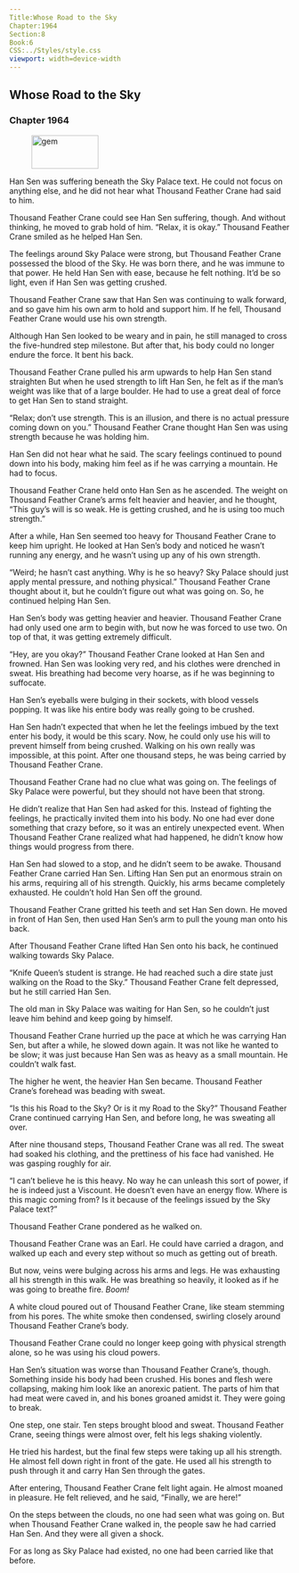 ```yaml
---
Title:Whose Road to the Sky 
Chapter:1964 
Section:8 
Book:6 
CSS:../Styles/style.css 
viewport: width=device-width
---
```

  
## Whose Road to the Sky
### Chapter 1964
  
<figure>
	<img src="../Images/gem.gif" alt="gem" id="gem" width="120" height="60" />
</figure>
  

  
Han Sen was suffering beneath the Sky Palace text. He could not focus on anything else, and he did not hear what Thousand Feather Crane had said to him.

Thousand Feather Crane could see Han Sen suffering, though. And without thinking, he moved to grab hold of him. “Relax, it is okay.” Thousand Feather Crane smiled as he helped Han Sen.

The feelings around Sky Palace were strong, but Thousand Feather Crane possessed the blood of the Sky. He was born there, and he was immune to that power. He held Han Sen with ease, because he felt nothing. It’d be so light, even if Han Sen was getting crushed.

Thousand Feather Crane saw that Han Sen was continuing to walk forward, and so gave him his own arm to hold and support him. If he fell, Thousand Feather Crane would use his own strength.

Although Han Sen looked to be weary and in pain, he still managed to cross the five-hundred step milestone. But after that, his body could no longer endure the force. It bent his back.

Thousand Feather Crane pulled his arm upwards to help Han Sen stand straighten But when he used strength to lift Han Sen, he felt as if the man’s weight was like that of a large boulder. He had to use a great deal of force to get Han Sen to stand straight.

“Relax; don’t use strength. This is an illusion, and there is no actual pressure coming down on you.” Thousand Feather Crane thought Han Sen was using strength because he was holding him.

Han Sen did not hear what he said. The scary feelings continued to pound down into his body, making him feel as if he was carrying a mountain. He had to focus.

Thousand Feather Crane held onto Han Sen as he ascended. The weight on Thousand Feather Crane’s arms felt heavier and heavier, and he thought, “This guy’s will is so weak. He is getting crushed, and he is using too much strength.”

After a while, Han Sen seemed too heavy for Thousand Feather Crane to keep him upright. He looked at Han Sen’s body and noticed he wasn’t running any energy, and he wasn’t using up any of his own strength.

“Weird; he hasn’t cast anything. Why is he so heavy? Sky Palace should just apply mental pressure, and nothing physical.” Thousand Feather Crane thought about it, but he couldn’t figure out what was going on. So, he continued helping Han Sen.

Han Sen’s body was getting heavier and heavier. Thousand Feather Crane had only used one arm to begin with, but now he was forced to use two. On top of that, it was getting extremely difficult.

“Hey, are you okay?” Thousand Feather Crane looked at Han Sen and frowned. Han Sen was looking very red, and his clothes were drenched in sweat. His breathing had become very hoarse, as if he was beginning to suffocate.

Han Sen’s eyeballs were bulging in their sockets, with blood vessels popping. It was like his entire body was really going to be crushed.

Han Sen hadn’t expected that when he let the feelings imbued by the text enter his body, it would be this scary. Now, he could only use his will to prevent himself from being crushed. Walking on his own really was impossible, at this point. After one thousand steps, he was being carried by Thousand Feather Crane.

Thousand Feather Crane had no clue what was going on. The feelings of Sky Palace were powerful, but they should not have been that strong.

He didn’t realize that Han Sen had asked for this. Instead of fighting the feelings, he practically invited them into his body. No one had ever done something that crazy before, so it was an entirely unexpected event. When Thousand Feather Crane realized what had happened, he didn’t know how things would progress from there.

Han Sen had slowed to a stop, and he didn’t seem to be awake. Thousand Feather Crane carried Han Sen. Lifting Han Sen put an enormous strain on his arms, requiring all of his strength. Quickly, his arms became completely exhausted. He couldn’t hold Han Sen off the ground.

Thousand Feather Crane gritted his teeth and set Han Sen down. He moved in front of Han Sen, then used Han Sen’s arm to pull the young man onto his back.

After Thousand Feather Crane lifted Han Sen onto his back, he continued walking towards Sky Palace.

“Knife Queen’s student is strange. He had reached such a dire state just walking on the Road to the Sky.” Thousand Feather Crane felt depressed, but he still carried Han Sen.

The old man in Sky Palace was waiting for Han Sen, so he couldn’t just leave him behind and keep going by himself.

Thousand Feather Crane hurried up the pace at which he was carrying Han Sen, but after a while, he slowed down again. It was not like he wanted to be slow; it was just because Han Sen was as heavy as a small mountain. He couldn’t walk fast.

The higher he went, the heavier Han Sen became. Thousand Feather Crane’s forehead was beading with sweat.

“Is this his Road to the Sky? Or is it my Road to the Sky?” Thousand Feather Crane continued carrying Han Sen, and before long, he was sweating all over.

After nine thousand steps, Thousand Feather Crane was all red. The sweat had soaked his clothing, and the prettiness of his face had vanished. He was gasping roughly for air.

“I can’t believe he is this heavy. No way he can unleash this sort of power, if he is indeed just a Viscount. He doesn’t even have an energy flow. Where is this magic coming from? Is it because of the feelings issued by the Sky Palace text?”

Thousand Feather Crane pondered as he walked on.

Thousand Feather Crane was an Earl. He could have carried a dragon, and walked up each and every step without so much as getting out of breath.

But now, veins were bulging across his arms and legs. He was exhausting all his strength in this walk. He was breathing so heavily, it looked as if he was going to breathe fire. *Boom!*

A white cloud poured out of Thousand Feather Crane, like steam stemming from his pores. The white smoke then condensed, swirling closely around Thousand Feather Crane’s body.

Thousand Feather Crane could no longer keep going with physical strength alone, so he was using his cloud powers.

Han Sen’s situation was worse than Thousand Feather Crane’s, though. Something inside his body had been crushed. His bones and flesh were collapsing, making him look like an anorexic patient. The parts of him that had meat were caved in, and his bones groaned amidst it. They were going to break.

One step, one stair. Ten steps brought blood and sweat. Thousand Feather Crane, seeing things were almost over, felt his legs shaking violently.

He tried his hardest, but the final few steps were taking up all his strength. He almost fell down right in front of the gate. He used all his strength to push through it and carry Han Sen through the gates.

After entering, Thousand Feather Crane felt light again. He almost moaned in pleasure. He felt relieved, and he said, “Finally, we are here!”

On the steps between the clouds, no one had seen what was going on. But when Thousand Feather Crane walked in, the people saw he had carried Han Sen. And they were all given a shock.

For as long as Sky Palace had existed, no one had been carried like that before.